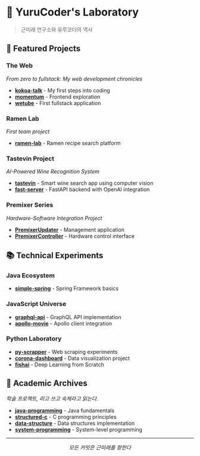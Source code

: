# 🧪 YuruCoder's Laboratory

> 근미래 연구소와 유루코더의 역사

## 🚀 Featured Projects

### The Web

_From zero to fullstack: My web development chronicles_

- [**kokoa-talk**](https://github.com/YuruCoder/kokoa-talk) - My first steps into coding
- [**momentum**](https://github.com/YuruCoder/momentum) - Frontend exploration
- [**wetube**](https://github.com/YuruCoder/wetube) - First fullstack application

### Ramen Lab

_First team project_

- [**ramen-lab**](https://github.com/YuruCoder/ramen-lab) - Ramen recipe search platform

### Tastevin Project

_AI-Powered Wine Recognition System_

- [**tastevin**](https://github.com/YuruCoder/tastevin) - Smart wine search app using computer vision
- [**fast-server**](https://github.com/YuruCoder/fast-server) - FastAPI backend with OpenAI integration

### Premixer Series

_Hardware-Software Integration Project_

- [**PremixerUpdater**](https://github.com/YuruCoder/PremixerUpdater) - Management application
- [**PremixerController**](https://github.com/YuruCoder/PremixerController) - Hardware control interface

## 📚 Technical Experiments

### Java Ecosystem

- [**simple-spring**](https://github.com/YuruCoder/simple-spring) - Spring Framework basics

### JavaScript Universe

- [**graphql-api**](https://github.com/YuruCoder/graphql-api) - GraphQL API implementation
- [**apollo-movie**](https://github.com/YuruCoder/apollo-movie) - Apollo client integration

### Python Laboratory

- [**py-scrapper**](https://github.com/YuruCoder/py-scrapper) - Web scraping experiments
- [**corona-dashboard**](https://github.com/YuruCoder/corona-dashboard) - Data visualization project
- [**fishai**](https://github.com/YuruCoder/fishai) - Deep Learning from Scratch

## 📖 Academic Archives

_학술 프로젝트, 라고 쓰고 숙제라고 읽는다._

- [**java-programming**](https://github.com/YuruCoder/java-programming) - Java fundamentals
- [**structured-c**](https://github.com/YuruCoder/structured-c) - C programming principles
- [**data-structure**](https://github.com/YuruCoder/data-structure) - Data structures implementation
- [**system-programming**](https://github.com/YuruCoder/system-programming) - System-level programming

---

<div align="center">
    <i>모든 커밋은 근미래를 향한다</i>
</div>
